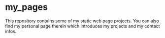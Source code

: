 # my_pages

This repository contains some of my static web page projects. You can also find my personal page therein which introduces my projects and my contact infos.
